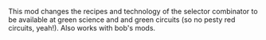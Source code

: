 This mod changes the recipes and technology of the selector combinator to be available at green science and and green circuits (so no pesty red circuits, yeah!). Also works with bob's mods.